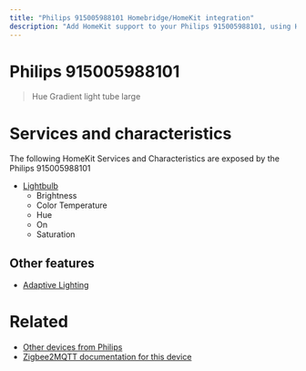 ```yaml
---
title: "Philips 915005988101 Homebridge/HomeKit integration"
description: "Add HomeKit support to your Philips 915005988101, using Homebridge, Zigbee2MQTT and homebridge-z2m."
---
```

<!---
This file has been GENERATED using src/docgen/docgen.ts
DO NOT EDIT THIS FILE MANUALLY!
-->
# Philips 915005988101
> Hue Gradient light tube large


# Services and characteristics
The following HomeKit Services and Characteristics are exposed by
the Philips 915005988101

* [Lightbulb](../../light.md)
  * Brightness
  * Color Temperature
  * Hue
  * On
  * Saturation

## Other features
* [Adaptive Lighting](../../light.md)

# Related
* [Other devices from Philips](../index.md#philips)
* [Zigbee2MQTT documentation for this device](https://www.zigbee2mqtt.io/devices/915005988101.html)